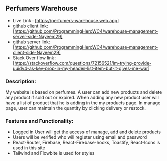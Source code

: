 ## Perfumers Warehouse
* Live Link : [https://perfumers-warehouse.web.app]
* github client link: [https://github.com/ProgrammingHeroWC4/warehouse-management-server-side-Nayeem29]
* github server link:[https://github.com/ProgrammingHeroWC4/warehouse-management-client-side-Nayeem29]
* Stack Over flow link : [https://stackoverflow.com/questions/72156521/im-trying-provide-uuidv4-as-key-prop-in-my-header-list-item-but-it-gives-me-war]

### Description:
My website is based on perfumes. A user can add new products and delete any product if sold out or expired. When adding any new product user will have a list of product that he is adding in the my products page. In manage page, user can maintain the quantity by clicking delivery or restock.

### Features and Functionality:

* Logged in User will get the access of manage, add and delete products
* Users will be verified who will register using email and password
* React-Router, Firebase, React-Firebase-hooks, Toastify, React-Icons is used in this site
* Tailwind and Flowbite is used for styles
